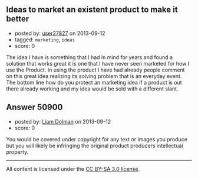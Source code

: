 ## Ideas to market an existent product to make it better

- posted by: [user27827](https://stackexchange.com/users/-1/27827-user27827) on 2013-09-12
- tagged: `marketing`, `ideas`
- score: 0

The idea I have  is something that I had in mind for years and found a solution that works great it is one that I have never seen marketed for how I use the Product.
In using the product I have had already people comment on this great idea realizing its solving problem that is an everyday event.
The bottom line how do you protect an marketing idea if a product is out there already working and my idea would be sold with a different slant.


## Answer 50900

- posted by: [Liam Dolman](https://stackexchange.com/users/-1/27824-liam-dolman) on 2013-09-12
- score: 0

You would be covered under copyright for any text or images you produce but you will likely be infringing the original product producers intellectual property.



---

All content is licensed under the [CC BY-SA 3.0 license](https://creativecommons.org/licenses/by-sa/3.0/).

